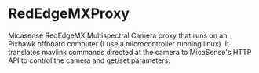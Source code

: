 # RedEdgeMXProxy
Micasense RedEdgeMX Multispectral Camera proxy that runs on an Pixhawk offboard computer (I use a microcontroller running linux).  It translates mavlink commands directed at the camera to MicaSense's HTTP API to control the camera and get/set parameters.

